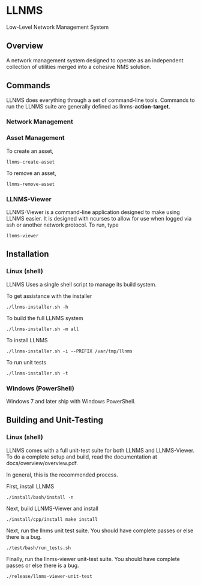 LLNMS
=====

Low-Level Network Management System

Overview
--------
A network management system designed to operate as an independent collection
of utilities merged into a cohesive NMS solution.

Commands
--------

LLNMS does everything through a set of command-line tools.  Commands to run the LLNMS suite
are generally defined as llnms-**action**-**target**.  

###  Network Management




###  Asset Management

To create an asset, 

    llnms-create-asset

To remove an asset,

    llnms-remove-asset
 


###  LLNMS-Viewer

LLNMS-Viewer is a command-line application designed to make using LLNMS easier.  It is
designed with ncurses to allow for use when logged via ssh or another network protocol. To
run, type

    llnms-viewer



Installation
------------

### Linux (shell)

LLNMS Uses a single shell script to manage its build system.

To get assistance with the installer

    ./llnms-installer.sh -h

To build the full LLNMS system

    ./llnms-installer.sh -m all

To install LLNMS

    ./llnms-installer.sh -i --PREFIX /var/tmp/llnms

To run unit tests

    ./llnms-installer.sh -t


### Windows (PowerShell)
Windows 7 and later ship with Windows PowerShell.


Building and Unit-Testing
-------------------------

###  Linux (shell)
LLNMS comes with a full unit-test suite for both LLNMS and LLNMS-Viewer.  To do a complete setup and build, read the documentation at docs/overview/overview.pdf.

In general, this is the recommended process. 

First, install LLNMS

    ./install/bash/install -n

Next, build LLNMS-Viewer and install

    ./install/cpp/install make install

Next, run the llnms unit test suite.  You should have complete passes or else there is a bug.

    ./test/bash/run_tests.sh

Finally, run the llnms-viewer unit-test suite.  You should have complete passes or else there is a bug.
    
    ./release/llnms-viewer-unit-test


